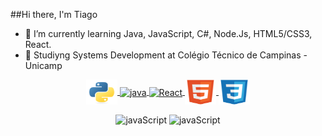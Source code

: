 <div align="left">
  
  ##Hi there, I'm Tiago
  - 🌱 I’m currently learning Java, JavaScript, C#, Node.Js, HTML5/CSS3, React.
  - 📖 Studiyng Systems Development at Colégio Técnico de Campinas - Unicamp
</div>

<div align="center">
  
  <a href="https://www.python.org/">
    <img align="center" alt="Python" height="40" width="50" src="https://raw.githubusercontent.com/devicons/devicon/master/icons/python/python-original.svg" style="max-width: 100%;">
  </a>
  <a href="https://www.java.com/">
    <img align="center" alt="java" height="40" width="50" src="https://brandslogos.com/wp-content/uploads/images/large/java-logo-1.png" style="max-width: 100%;/>
  </a>
  <a href="https://react.dev/">
    <img align="center" alt="React" height="50" width="50" src="https://static.wixstatic.com/media/6cb056_8605763b03dd4bff93e07426e27078a7~mv2.png/v1/fit/w_448,h_252,lg_1,q_85,usm_0.66_1.00_0.01,enc_auto/6cb056_8605763b03dd4bff93e07426e27078a7~mv2.png" style="max-width: 100%;">
  </a>
  <a href="https://developer.mozilla.org/pt-BR/docs/Web/HTML">
    <img align="center" alt="HTML" height="40" width="50" src="https://raw.githubusercontent.com/devicons/devicon/master/icons/html5/html5-original.svg" style="max-width: 100%;">
  </a>
  <a href="https://developer.mozilla.org/pt-BR/docs/Web/CSS">
    <img align="center" alt="CSS" height="40" width="50" src="https://raw.githubusercontent.com/devicons/devicon/master/icons/css3/css3-original.svg" style="max-width: 100%;">
  </a>
  
<p></p>
</div>

<div align="center">
  <img height="160em" align="center" alt="javaScript" src="https://github-readme-stats.vercel.app/api?username=tiaguinzero&amp;show_icons=true&amp;theme=transparent"/> 
  <img height="160em" align="center" alt="javaScript" src="https://github-readme-stats.vercel.app/api/top-langs/?username=tiaguinzero&amp;layout=compact&amp;theme=transparent"/>
  
</div>
</div>
